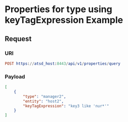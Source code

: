 # Properties for type using keyTagExpression Example

## Request

### URI

```elm
POST https://atsd_host:8443/api/v1/properties/query
```

### Payload

```json
[
    {
        "type": "manager2",
        "entity": "host2",
        "keyTagExpression": "key3 like 'nur*'"
    }
]
```
